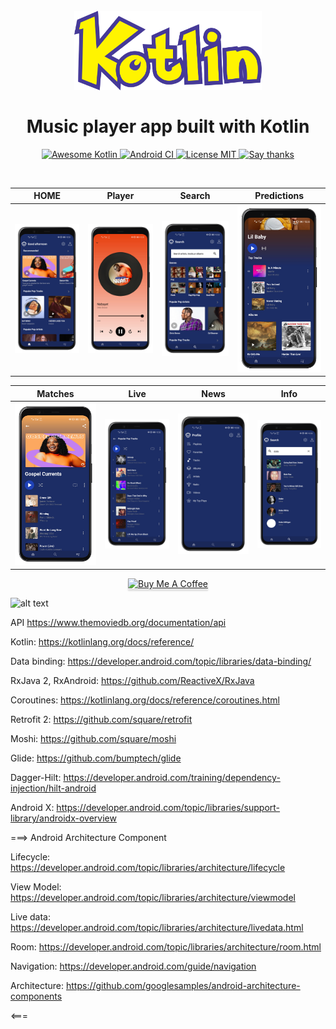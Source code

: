 <h1 align="center">
<br>
  <img src="screenshot/kotlin.png" width="300" alt="Kotlin Pokedex">
<br>
<br>
Music player app built with Kotlin
</h1>

<p align="center">
  <a href="https://github.com/KotlinBy/awesome-kotlin">
    <img src="https://kotlin.link/awesome-kotlin.svg" alt="Awesome Kotlin">
  </a>
  
  <a href="https://github.com/mrcsxsiq/Kotlin-Pokedex/actions">
    <img src="https://github.com/mrcsxsiq/Kotlin-Pokedex/workflows/Android%20CI/badge.svg" alt="Android CI">
  </a>
  
  <a href="https://opensource.org/licenses/MIT">
    <img src="https://img.shields.io/badge/License-MIT-red.svg" alt="License MIT">
  </a>
  
  <a href="https://github.com/mrcsxsiq/Kotlin-Pokedex/stargazers">
    <img src="https://img.shields.io/badge/Say%20Thanks-👍-1EAEDB.svg" alt="Say thanks">
  </a>
</p>

<br>

| HOME | Player | Search | Predictions |
| ------ | ----- | ------ | ----- |
| ![Rankings](screenshot/one.png) | ![Predict](screenshot/two.png) | ![Predictions](screenshot/three.png) | ![Live](screenshot/four.png) |

| Matches | Live | News | Info |
| ------ | ----- | ------ | ----- |
| ![Fixtures](screenshot/five.png) | ![Results](screenshot/six.png) | ![News](screenshot/seven.png) | ![Info](screenshot/eight.png) |

<p align="center">
  <a href="https://www.buymeacoffee.com/giddyjonesL" target="_blank"><img src="https://www.buymeacoffee.com/assets/img/custom_images/orange_img.png" alt="Buy Me A Coffee" style="height: 41px !important;width: 174px !important;box-shadow: 0px 3px 2px 0px rgba(190, 190, 190, 0.5) !important;-webkit-box-shadow: 0px 3px 2px 0px rgba(190, 190, 190, 0.5) !important;" ></a>
</p>

![alt text](https://developer.android.com/topic/libraries/architecture/images/final-architecture.png)


API https://www.themoviedb.org/documentation/api

Kotlin: https://kotlinlang.org/docs/reference/

Data binding: https://developer.android.com/topic/libraries/data-binding/

RxJava 2, RxAndroid: https://github.com/ReactiveX/RxJava

Coroutines: https://kotlinlang.org/docs/reference/coroutines.html

Retrofit 2: https://github.com/square/retrofit

Moshi: https://github.com/square/moshi

Glide: https://github.com/bumptech/glide

Dagger-Hilt: https://developer.android.com/training/dependency-injection/hilt-android

Android X: https://developer.android.com/topic/libraries/support-library/androidx-overview


===> Android Architecture Component

Lifecycle: https://developer.android.com/topic/libraries/architecture/lifecycle

View Model: https://developer.android.com/topic/libraries/architecture/viewmodel

Live data: https://developer.android.com/topic/libraries/architecture/livedata.html

Room: https://developer.android.com/topic/libraries/architecture/room.html

Navigation: https://developer.android.com/guide/navigation

Architecture: https://github.com/googlesamples/android-architecture-components

<===
